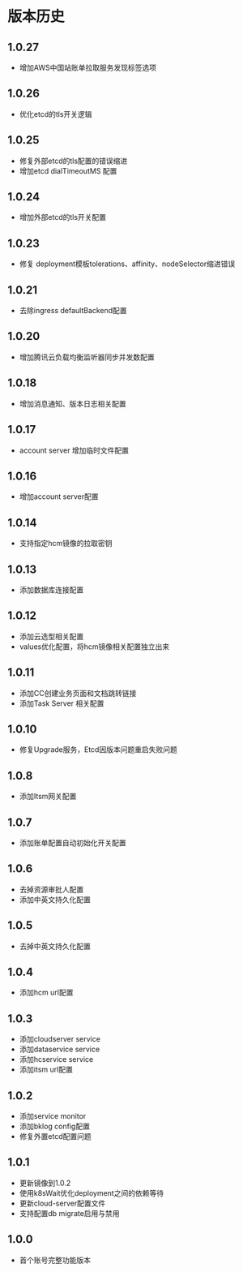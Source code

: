 # 版本历史

## 1.0.27

- 增加AWS中国站账单拉取服务发现标签选项

## 1.0.26

- 优化etcd的tls开关逻辑

## 1.0.25

- 修复外部etcd的tls配置的错误缩进
- 增加etcd dialTimeoutMS 配置

## 1.0.24

- 增加外部etcd的tls开关配置

## 1.0.23

- 修复 deployment模板tolerations、affinity、nodeSelector缩进错误

## 1.0.21

- 去除ingress defaultBackend配置

## 1.0.20

-  增加腾讯云负载均衡监听器同步并发数配置

## 1.0.18

- 增加消息通知、版本日志相关配置

## 1.0.17

- account server 增加临时文件配置

## 1.0.16

- 增加account server配置

## 1.0.14

- 支持指定hcm镜像的拉取密钥 

## 1.0.13

- 添加数据库连接配置

## 1.0.12

- 添加云选型相关配置
- values优化配置，将hcm镜像相关配置独立出来

## 1.0.11

- 添加CC创建业务页面和文档跳转链接
- 添加Task Server 相关配置 

## 1.0.10

- 修复Upgrade服务，Etcd因版本问题重启失败问题

## 1.0.8

- 添加Itsm网关配置

## 1.0.7

- 添加账单配置自动初始化开关配置

## 1.0.6

- 去掉资源审批人配置
- 添加中英文持久化配置

## 1.0.5

- 去掉中英文持久化配置

## 1.0.4

- 添加hcm url配置

## 1.0.3

- 添加cloudserver service
- 添加dataservice service
- 添加hcservice service
- 添加itsm url配置

## 1.0.2

- 添加service monitor
- 添加bklog config配置
- 修复外置etcd配置问题

## 1.0.1

- 更新镜像到1.0.2
- 使用k8sWait优化deployment之间的依赖等待
- 更新cloud-server配置文件
- 支持配置db migrate启用与禁用

## 1.0.0

- 首个账号完整功能版本

